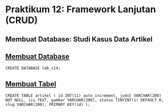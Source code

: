 # Praktikum 12: Framework Lanjutan (CRUD)

## Membuat Database: Studi Kasus Data Artikel

## <u>Membuat Database</u>

`CREATE DATABASE lab_ci4;`

## <u>Membuat Tabel</u>

``
CREATE TABLE artikel (
id INT(11) auto_increment,
judul VARCHAR(200) NOT NULL,
isi TEXT,
gambar VARCHAR(200),
status TINYINT(1) DEFAULT 0,
slug VARCHAR(200),
PRIMARY KEY(id)
);
``